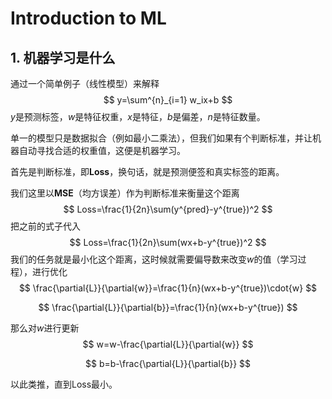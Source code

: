 <script src="https://cdn.mathjax.org/mathjax/latest/MathJax.js?config=TeX-AMS-MML_HTMLorMML" type="text/javascript"></script>
<script type="text/x-mathjax-config">
  MathJax.Hub.Config({
    tex2jax: {
      inlineMath: [ ['$','$'], ["\\(","\\)"] ],
      processEscapes: true
    }
  });
</script>
# Introduction to ML
##  1. 机器学习是什么

通过一个简单例子（线性模型）来解释
$$
y=\sum^{n}_{i=1} w_ix+b
$$
$y$是预测标签，$w$是特征权重，$x$是特征，$b$是偏差，$n$是特征数量。

单一的模型只是数据拟合（例如最小二乘法），但我们如果有个判断标准，并让机器自动寻找合适的权重值，这便是机器学习。



首先是判断标准，即**Loss**，换句话，就是预测便签和真实标签的距离。

我们这里以**MSE**（均方误差）作为判断标准来衡量这个距离
$$
Loss=\frac{1}{2n}\sum(y^{pred}-y^{true})^2
$$
把之前的式子代入
$$
Loss=\frac{1}{2n}\sum(wx+b-y^{true})^2
$$
我们的任务就是最小化这个距离，这时候就需要偏导数来改变$w$的值（学习过程），进行优化
$$
\frac{\partial{L}}{\partial{w}}=\frac{1}{n}(wx+b-y^{true})\cdot{w}
$$

$$
\frac{\partial{L}}{\partial{b}}=\frac{1}{n}(wx+b-y^{true})
$$

那么对$w$进行更新
$$
w=w-\frac{\partial{L}}{\partial{w}}
$$

$$
b=b-\frac{\partial{L}}{\partial{b}}
$$

以此类推，直到Loss最小。

